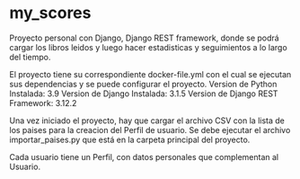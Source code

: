 # my_scores
Proyecto personal con Django, Django REST framework, donde se podrá cargar los libros leidos y luego hacer estadisticas y seguimientos a lo largo del tiempo.

El proyecto tiene su correspondiente docker-file.yml con el cual se ejecutan sus dependencias y se puede configurar el proyecto.
Version de Python Instalada: 3.9
Version de Django Instalada: 3.1.5
Version de Django REST Framework: 3.12.2

Una vez iniciado el proyecto, hay que cargar el archivo CSV con la lista de los paises para la creacion del Perfil de usuario. 
Se debe ejecutar el archivo importar_paises.py que está en la carpeta principal del proyecto.

Cada usuario tiene un Perfil, con datos personales que complementan al Usuario.
